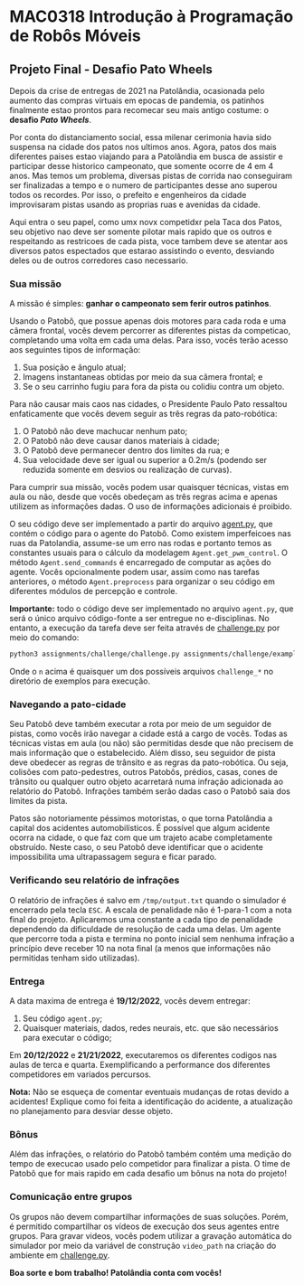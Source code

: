 # MAC0318 Introdução à Programação de Robôs Móveis

## Projeto Final - Desafio Pato Wheels

Depois da crise de entregas de 2021 na Patolândia, ocasionada pelo aumento das compras
virtuais em epocas de pandemia, os patinhos finalmente estao prontos para recomecar
seu mais antigo costume: o **desafio *Pato Wheels***.

Por conta do distanciamento social, essa milenar cerimonia havia sido suspensa na
cidade dos patos nos ultimos anos. Agora, patos dos mais diferentes paises estao
viajando para a Patolândia em busca de assistir e participar desse historico
campeonato, que somente ocorre de 4 em 4 anos. Mas temos um problema, diversas
pistas de corrida nao conseguiram ser finalizadas a tempo e o numero de participantes
desse ano superou todos os recordes. Por isso, o prefeito e engenheiros da cidade
improvisaram pistas usando as proprias ruas e avenidas da cidade.

Aqui entra o seu papel, como umx novx competidxr pela Taca dos Patos, seu objetivo
nao deve ser somente pilotar mais rapido que os outros e respeitando as restricoes
de cada pista, voce tambem deve se atentar aos diversos patos espectados que estarao
assistindo o evento, desviando deles ou de outros corredores caso necessario.

### Sua missão

A missão é simples: **ganhar o campeonato sem ferir outros patinhos**.

Usando o Patobô, que possue apenas dois motores para cada roda e uma câmera frontal,
vocês devem percorrer as diferentes pistas da competicao, completando uma volta em
cada uma delas. Para isso, vocês terão acesso aos seguintes tipos de informação:

1. Sua posição e ângulo atual;
2. Imagens instantaneas obtidas por meio da sua câmera frontal; e
3. Se o seu carrinho fugiu para fora da pista ou colidiu contra um objeto.

Para não causar mais caos nas cidades, o Presidente Paulo Pato ressaltou enfaticamente
que vocês devem seguir as três regras da pato-robótica:

1. O Patobô não deve machucar nenhum pato;
2. O Patobô não deve causar danos materiais à cidade;
3. O Patobô deve permanecer dentro dos limites da rua; e
4. Sua velocidade deve ser igual ou superior a 0.2m/s (podendo ser reduzida somente
em desvios ou realização de curvas).

Para cumprir sua missão, vocês podem usar quaisquer técnicas, vistas em aula ou 
não, desde que vocês obedeçam as três regras acima e apenas utilizem as informações
dadas. O uso de informações adicionais é proibido.

O seu código deve ser implementado a partir do arquivo [agent.py](./agent.py), que
contém o código para o agente do Patobô. Como existem imperfeicoes nas ruas da
Patolandia, assume-se um erro nas rodas e portanto temos as constantes usuais para
o cálculo da modelagem `Agent.get_pwm_control`. O método `Agent.send_commands` é 
encarregado de computar as ações do agente. Vocês opcionalmente podem usar, assim
como nas tarefas anteriores, o método `Agent.preprocess` para organizar o seu código
em diferentes módulos de percepção e controle.

**Importante:** todo o código deve ser implementado no arquivo `agent.py`, que será 
o único arquivo código-fonte a ser entregue no e-disciplinas. No entanto, a execução
da tarefa deve ser feita através de [challenge.py](./challenge.py) por meio do comando:

```bash
python3 assignments/challenge/challenge.py assignments/challenge/examples/challenge_n
```

Onde o `n` acima é quaisquer um dos possíveis arquivos `challenge_*` no diretório de
exemplos para execução.

### Navegando a pato-cidade

Seu Patobô deve também executar a rota por meio de um seguidor de pistas, como vocês
irão navegar a cidade está a cargo de vocês. Todas as técnicas vistas em aula (ou não)
são permitidas desde que não precisem de mais informação que o estabelecido. Além disso,
seu seguidor de pista deve obedecer as regras de trânsito e as regras da pato-robótica.
Ou seja, colisões com pato-pedestres, outros Patobôs, prédios, casas, cones de trânsito
ou qualquer outro objeto acarretará numa infração adicionada ao relatório do Patobô.
Infrações também serão dadas caso o Patobô saia dos limites da pista.

Patos são notoriamente péssimos motoristas, o que torna Patolândia a capital dos
acidentes automobilísticos. É possível que algum acidente ocorra na cidade, o que faz
com que um trajeto acabe completamente obstruído. Neste caso, o seu Patobô deve
identificar que o acidente impossibilita uma ultrapassagem segura e ficar parado. 

### Verificando seu relatório de infrações

O relatório de infrações é salvo em `/tmp/output.txt` quando o simulador é encerrado 
pela tecla `ESC`. A escala de penalidade não é 1-para-1 com a nota final do projeto. 
Aplicaremos uma constante a cada tipo de penalidade dependendo da dificuldade de
resolução de cada uma delas. Um agente que percorre toda a pista e termina no ponto
inicial sem nenhuma infração a princípio deve receber 10 na nota final (a menos que
informações não permitidas tenham sido utilizadas).

### Entrega

A data maxima de entrega é **19/12/2022**, vocês devem entregar:

1. Seu código `agent.py`;
2. Quaisquer materiais, dados, redes neurais, etc. que são necessários para executar
o código;

Em **20/12/2022** e **21/21/2022**, executaremos os diferentes codigos nas aulas
de terca e quarta. Exemplificando a performance dos diferentes competidores em
variados percursos.

**Nota:** Não se esqueça de comentar eventuais mudanças de rotas devido a acidentes!
Explique como foi feita a identificação do acidente, a atualização no planejamento 
para desviar desse objeto.

### Bônus

Além das infrações, o relatório do Patobô também contém uma medição do tempo de
execucao usado pelo competidor para finalizar a pista. O time de Patobô que for
mais rapido em cada desafio um bônus na nota do projeto!

### Comunicação entre grupos

Os grupos não devem compartilhar informações de suas soluções. Porém, é permitido
compartilhar os vídeos de execução dos seus agentes entre grupos. Para gravar videos,
vocês podem utilizar a gravação automática do simulador por meio da variável de
construção `video_path` na criação do ambiente em [challenge.py](./challenge.py).

**Boa sorte e bom trabalho! Patolândia conta com vocês!**
